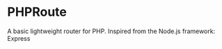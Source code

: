PHPRoute
========

A basic lightweight router for PHP. Inspired from the Node.js framework: Express

